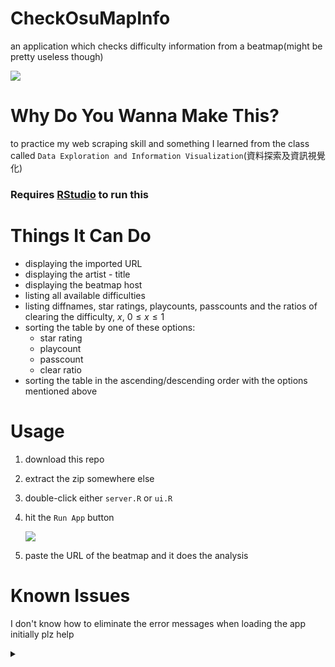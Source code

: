 # CheckOsuMapInfo
an application which checks difficulty information from a beatmap(might be pretty useless though)

![](https://media.discordapp.net/attachments/1106922465533366343/1130777283691544667/image.png)

# Why Do You Wanna Make This?
to practice my web scraping skill and something I learned from the class called ```Data Exploration and Information Visualization```(資料探索及資訊視覺化)

### Requires [RStudio](https://posit.co/download/rstudio-desktop/) to run this

# Things It Can Do
- displaying the imported URL
- displaying the artist - title
- displaying the beatmap host
- listing all available difficulties 
- listing diffnames, star ratings, playcounts, passcounts and the ratios of clearing the difficulty, $`x`$, $`0 \le x \le 1`$
- sorting the table by one of these options:
  - star rating
  - playcount
  - passcount
  - clear ratio
- sorting the table in the ascending/descending order with the options mentioned above

# Usage
1. download this repo
2. extract the zip somewhere else
3. double-click either ```server.R``` or ```ui.R```
4. hit the ```Run App``` button

    ![](https://cdn.discordapp.com/attachments/1106922465533366343/1130778760845729812/image.png)

5. paste the URL of the beatmap and it does the analysis

# Known Issues
I don't know how to eliminate the error messages when loading the app initially plz help

<details>
  <summary></summary>
  
  ![](https://media.discordapp.net/attachments/1106922465533366343/1130777112404570202/image.png)
  
</details>
